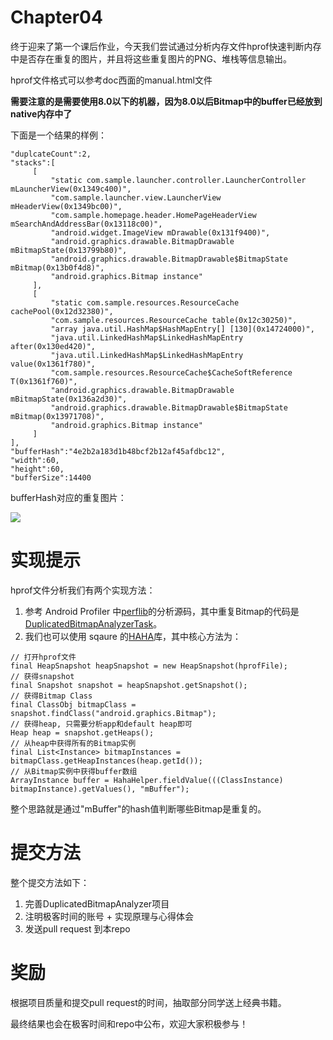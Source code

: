 # Chapter04
终于迎来了第一个课后作业，今天我们尝试通过分析内存文件hprof快速判断内存中是否存在重复的图片，并且将这些重复图片的PNG、堆栈等信息输出。

hprof文件格式可以参考doc西面的manual.html文件

**需要注意的是需要使用8.0以下的机器，因为8.0以后Bitmap中的buffer已经放到native内存中了**

下面是一个结果的样例：
```
"duplcateCount":2,
"stacks":[
     [
         "static com.sample.launcher.controller.LauncherController mLauncherView(0x1349c400)",
         "com.sample.launcher.view.LauncherView mHeaderView(0x1349bc00)",
         "com.sample.homepage.header.HomePageHeaderView mSearchAndAddressBar(0x13118c00)",
         "android.widget.ImageView mDrawable(0x131f9400)",
         "android.graphics.drawable.BitmapDrawable mBitmapState(0x13799b80)",
         "android.graphics.drawable.BitmapDrawable$BitmapState mBitmap(0x13b0f4d8)",
         "android.graphics.Bitmap instance"
     ],
     [
         "static com.sample.resources.ResourceCache cachePool(0x12d32380)",
         "com.sample.resources.ResourceCache table(0x12c30250)",
         "array java.util.HashMap$HashMapEntry[] [130](0x14724000)",
         "java.util.LinkedHashMap$LinkedHashMapEntry after(0x130ed420)",
         "java.util.LinkedHashMap$LinkedHashMapEntry value(0x1361f780)",
         "com.sample.resources.ResourceCache$CacheSoftReference T(0x1361f760)",
         "android.graphics.drawable.BitmapDrawable mBitmapState(0x136a2d30)",
         "android.graphics.drawable.BitmapDrawable$BitmapState mBitmap(0x13971708)",
         "android.graphics.Bitmap instance"
     ]
],
"bufferHash":"4e2b2a183d1b48bcf2b12af45afdbc12",
"width":60,
"height":60,
"bufferSize":14400
```

bufferHash对应的重复图片：

![](doc/4e2b2a183d1b48bcf2b12af45afdbc12.png)


实现提示
====
hprof文件分析我们有两个实现方法：

1. 参考 Android Profiler 中[perflib](https://android.googlesource.com/platform/tools/base/+/studio-master-dev/perflib/src/main/java/com/android/tools/perflib)的分析源码，其中重复Bitmap的代码是[DuplicatedBitmapAnalyzerTask](https://android.googlesource.com/platform/tools/base/+/studio-master-dev/perflib/src/main/java/com/android/tools/perflib/heap/memoryanalyzer/DuplicatedBitmapAnalyzerTask.java)。
2. 我们也可以使用 sqaure 的[HAHA](https://github.com/square/haha)库，其中核心方法为：

```
// 打开hprof文件
final HeapSnapshot heapSnapshot = new HeapSnapshot(hprofFile);
// 获得snapshot
final Snapshot snapshot = heapSnapshot.getSnapshot();
// 获得Bitmap Class
final ClassObj bitmapClass = snapshot.findClass("android.graphics.Bitmap");
// 获得heap, 只需要分析app和default heap即可
Heap heap = snapshot.getHeaps();
// 从heap中获得所有的Bitmap实例
final List<Instance> bitmapInstances = bitmapClass.getHeapInstances(heap.getId());
// 从Bitmap实例中获得buffer数组
ArrayInstance buffer = HahaHelper.fieldValue(((ClassInstance) bitmapInstance).getValues(), "mBuffer");
```

整个思路就是通过"mBuffer"的hash值判断哪些Bitmap是重复的。

提交方法
====
整个提交方法如下：

1. 完善DuplicatedBitmapAnalyzer项目
2. 注明极客时间的账号 + 实现原理与心得体会
3. 发送pull request 到本repo

奖励
===
根据项目质量和提交pull request的时间，抽取部分同学送上经典书籍。

最终结果也会在极客时间和repo中公布，欢迎大家积极参与！